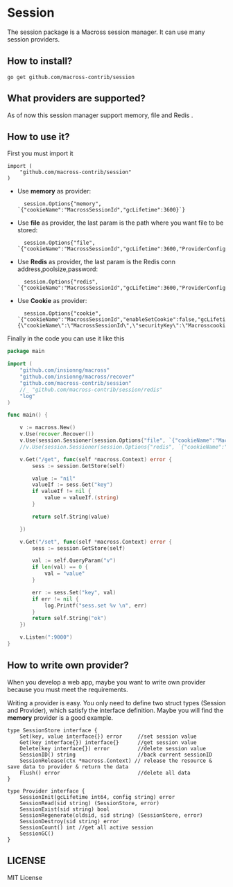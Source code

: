 Session
==============

The session package is a Macross session manager. It can use many session providers.

## How to install?

	go get github.com/macross-contrib/session


## What providers are supported?

As of now this session manager support memory, file and Redis .


## How to use it?

First you must import it

	import (
		"github.com/macross-contrib/session"
	)


* Use **memory** as provider:

        session.Options{"memory", `{"cookieName":"MacrossSessionId","gcLifetime":3600}`}

* Use **file** as provider, the last param is the path where you want file to be stored:

	    session.Options{"file", `{"cookieName":"MacrossSessionId","gcLifetime":3600,"ProviderConfig":"./data/session"}`}

* Use **Redis** as provider, the last param is the Redis conn address,poolsize,password:

		session.Options{"redis", `{"cookieName":"MacrossSessionId","gcLifetime":3600,"ProviderConfig":"127.0.0.1:6379,100,macross"}`}

* Use **Cookie** as provider:

		session.Options{"cookie", `{"cookieName":"MacrossSessionId","enableSetCookie":false,"gcLifetime":3600,"ProviderConfig":"{\"cookieName\":\"MacrossSessionId\",\"securityKey\":\"Macrosscookiehashkey\"}"}`}


Finally in the code you can use it like this

```go
package main

import (
	"github.com/insionng/macross"
	"github.com/insionng/macross/recover"
	"github.com/macross-contrib/session"
	//_ "github.com/macross-contrib/session/redis"
	"log"
)

func main() {

	v := macross.New()
	v.Use(recover.Recover())
	v.Use(session.Sessioner(session.Options{"file", `{"cookieName":"MacrossSessionId","gcLifetime":3600,"ProviderConfig":"./data/session"}`}))
	//v.Use(session.Sessioner(session.Options{"redis", `{"cookieName":"MacrossSessionId","gcLifetime":3600,"ProviderConfig":"127.0.0.1:6379"}`}))

	v.Get("/get", func(self *macross.Context) error {
		sess := session.GetStore(self)

		value := "nil"
		valueIf := sess.Get("key")
		if valueIf != nil {
			value = valueIf.(string)
		}

		return self.String(value)

	})

	v.Get("/set", func(self *macross.Context) error {
		sess := session.GetStore(self)

		val := self.QueryParam("v")
		if len(val) == 0 {
			val = "value"
		}

		err := sess.Set("key", val)
		if err != nil {
			log.Printf("sess.set %v \n", err)
		}
		return self.String("ok")
	})

	v.Listen(":9000")
}
```


## How to write own provider?

When you develop a web app, maybe you want to write own provider because you must meet the requirements.

Writing a provider is easy. You only need to define two struct types
(Session and Provider), which satisfy the interface definition.
Maybe you will find the **memory** provider is a good example.

	type SessionStore interface {
		Set(key, value interface{}) error     //set session value
		Get(key interface{}) interface{}      //get session value
		Delete(key interface{}) error         //delete session value
		SessionID() string                    //back current sessionID
		SessionRelease(ctx *macross.Context) // release the resource & save data to provider & return the data
		Flush() error                         //delete all data
	}

	type Provider interface {
		SessionInit(gcLifetime int64, config string) error
		SessionRead(sid string) (SessionStore, error)
		SessionExist(sid string) bool
		SessionRegenerate(oldsid, sid string) (SessionStore, error)
		SessionDestroy(sid string) error
		SessionCount() int //get all active session
		SessionGC()
	}


## LICENSE

MIT License
